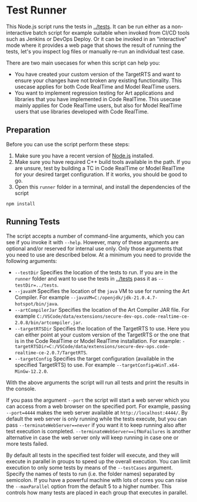 # Test Runner
This Node.js script runs the tests in [../tests](tests). 
It can be run either as a non-interactive batch script for example suitable when invoked from CI/CD tools such as Jenkins or DevOps Deploy. 
Or it can be invoked in an "interactive" mode where it provides a web page that shows the result of running the tests, let's you inspect log files or manually re-run an individual test case.

There are two main usecases for when this script can help you:
* You have created your custom version of the TargetRTS and want to ensure your changes have not broken any existing functionality. This usecase applies for both Code RealTime and Model RealTime users.
* You want to implement regression testing for Art applications and libraries that you have implemented in Code RealTime. This usecase mainly applies for Code RealTime users, but also for Model RealTime users that use libraries developed with Code RealTime.

## Preparation
Before you can use the script perform these steps:
1. Make sure you have a recent version of [Node.js](https://nodejs.org/en/download) installed.
2. Make sure you have required C++ build tools available in the path. If you are unsure, test by building a TC in Code RealTime or Model RealTime for your desired target configuration. If it works, you should be good to go.
3. Open this `runner` folder in a terminal, and install the dependencies of the script

```shell
npm install
```

## Running Tests
The script accepts a number of command-line arguments, which you can see if you invoke it with `--help`. However, many of these arguments are optional and/or reserved for internal use only. Only those arguments that you need to use are described below. At a minimum you need to provide the following arguments:

* `--testDir` Specifies the location of the tests to run. If you are in the `runner` folder and want to use the tests in [../tests](tests) pass it as `--testDir=../tests`.
* `--javaVM` Specifies the location of the `java` VM to use for running the Art Compiler. For example `--javaVM=C:/openjdk/jdk-21.0.4.7-hotspot/bin/java`.
* `--artCompilerJar` Specifies the location of the Art Compiler JAR file. For example `C:/VSCode/data/extensions/secure-dev-ops.code-realtime-ce-2.0.8/bin/artcompiler.jar`.
* `--targetRTSDir` Specifies the location of the TargetRTS to use. Here you can either point at your custom version of the TargetRTS or the one that is in the Code RealTime or Model RealTime installation. For example: `-targetRTSDir=C:/VSCode/data/extensions/secure-dev-ops.code-realtime-ce-2.0.7/TargetRTS`.
* `--targetConfig` Specifies the target configuration (available in the specified TargetRTS) to use. For example `--targetConfig=WinT.x64-MinGw-12.2.0`.

With the above arguments the script will run all tests and print the results in the console.

If you pass the argument `--port` the script will start a web server which you can access from a web browser on the specified port. For example, passing `--port=4444` makes the web server available at `http://localhost:4444/`.
By default the web server is only running while the tests execute, but you can pass `--terminateWebServer==never` if you want it to keep running also after test execution is completed. `--terminateWebServer==ifNoFailures` is another alternative in case the web server only will keep running in case one or more tests failed.

By default all tests in the specified test folder will execute, and they will execute in parallel in groups to speed up the overall execution. You can limit execution to only some tests by means of the `--testCases` argument. Specify the names of tests to run (i.e. the folder names) separated by semicolon. If you have a powerful machine with lots of cores you can raise the `--maxParallel` option from the default 5 to a higher number. This controls how many tests are placed in each group that executes in parallel.
